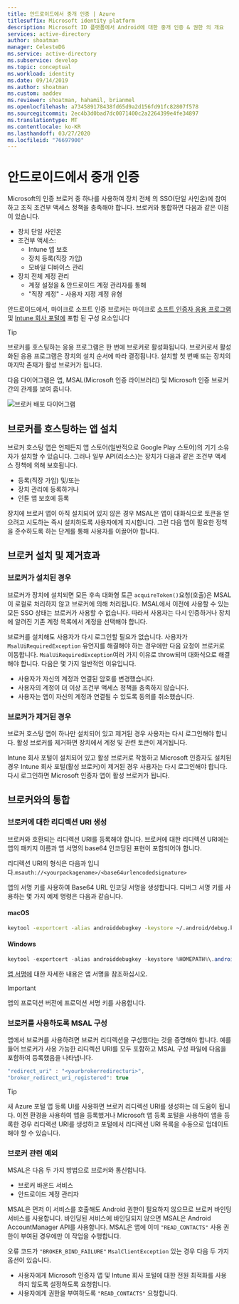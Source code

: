 ```yaml
---
title: 안드로이드에서 중개 인증 | Azure
titlesuffix: Microsoft identity platform
description: Microsoft ID 플랫폼에서 Android에 대한 중개 인증 & 권한 의 개요
services: active-directory
author: shoatman
manager: CelesteDG
ms.service: active-directory
ms.subservice: develop
ms.topic: conceptual
ms.workload: identity
ms.date: 09/14/2019
ms.author: shoatman
ms.custom: aaddev
ms.reviewer: shoatman, hahamil, brianmel
ms.openlocfilehash: a734589178438fd65d9a2d156fd91fc82807f578
ms.sourcegitcommit: 2ec4b3d0bad7dc0071400c2a2264399e4fe34897
ms.translationtype: MT
ms.contentlocale: ko-KR
ms.lasthandoff: 03/27/2020
ms.locfileid: "76697900"
---
```

# <a name="brokered-authentication-in-android"></a>안드로이드에서 중개 인증

Microsoft의 인증 브로커 중 하나를 사용하여 장치 전체 의 SSO(단일 사인온)에 참여하고 조직 조건부 액세스 정책을 충족해야 합니다. 브로커와 통합하면 다음과 같은 이점이 있습니다.

- 장치 단일 사인온
- 조건부 액세스:
  - Intune 앱 보호
  - 장치 등록(직장 가입)
  - 모바일 디바이스 관리
- 장치 전체 계정 관리
  -  계정 설정을 & 안드로이드 계정 관리자를 통해
  - "직장 계정" - 사용자 지정 계정 유형

안드로이드에서, 마이크로 소프트 인증 브로커는 마이크로 [소프트 인증자 응용 프로그램](https://play.google.com/store/apps/details?id=com.azure.authenticator) 및 [Intune 회사 포털에](https://play.google.com/store/apps/details?id=com.microsoft.windowsintune.companyportal) 포함 된 구성 요소입니다

> [!TIP]
> 브로커를 호스팅하는 응용 프로그램은 한 번에 브로커로 활성화됩니다. 브로커로서 활성화된 응용 프로그램은 장치의 설치 순서에 따라 결정됩니다. 설치할 첫 번째 또는 장치의 마지막 존재가 활성 브로커가 됩니다.

다음 다이어그램은 앱, MSAL(Microsoft 인증 라이브러리) 및 Microsoft 인증 브로커 간의 관계를 보여 줍니다.

![브로커 배포 다이어그램](./media/brokered-auth/brokered-deployment-diagram.png)

## <a name="installing-apps-that-host-a-broker"></a>브로커를 호스팅하는 앱 설치

브로커 호스팅 앱은 언제든지 앱 스토어(일반적으로 Google Play 스토어)의 기기 소유자가 설치할 수 있습니다. 그러나 일부 API(리소스)는 장치가 다음과 같은 조건부 액세스 정책에 의해 보호됩니다.

- 등록(직장 가입) 및/또는
- 장치 관리에 등록하거나
- 인튠 앱 보호에 등록

장치에 브로커 앱이 아직 설치되어 있지 않은 경우 MSAL은 앱이 대화식으로 토큰을 얻으려고 시도하는 즉시 설치하도록 사용자에게 지시합니다. 그런 다음 앱이 필요한 정책을 준수하도록 하는 단계를 통해 사용자를 이끌어야 합니다.

## <a name="effects-of-installing-and-uninstalling-a-broker"></a>브로커 설치 및 제거효과

### <a name="when-a-broker-is-installed"></a>브로커가 설치된 경우

브로커가 장치에 설치되면 모든 후속 대화형 토큰 `acquireToken()`요청(호출)은 MSAL이 로컬로 처리하지 않고 브로커에 의해 처리됩니다. MSAL에서 이전에 사용할 수 있는 모든 SSO 상태는 브로커가 사용할 수 없습니다. 따라서 사용자는 다시 인증하거나 장치에 알려진 기존 계정 목록에서 계정을 선택해야 합니다.

브로커를 설치해도 사용자가 다시 로그인할 필요가 없습니다. 사용자가 `MsalUiRequiredException` 유언지를 해결해야 하는 경우에만 다음 요청이 브로커로 이동합니다. `MsalUiRequiredException`여러 가지 이유로 throw되며 대화식으로 해결해야 합니다. 다음은 몇 가지 일반적인 이유입니다.

- 사용자가 자신의 계정과 연결된 암호를 변경했습니다.
- 사용자의 계정이 더 이상 조건부 액세스 정책을 충족하지 않습니다.
- 사용자는 앱이 자신의 계정과 연결될 수 있도록 동의를 취소했습니다.

### <a name="when-a-broker-is-uninstalled"></a>브로커가 제거된 경우

브로커 호스팅 앱이 하나만 설치되어 있고 제거된 경우 사용자는 다시 로그인해야 합니다. 활성 브로커를 제거하면 장치에서 계정 및 관련 토큰이 제거됩니다.

Intune 회사 포털이 설치되어 있고 활성 브로커로 작동하고 Microsoft 인증자도 설치된 경우 Intune 회사 포털(활성 브로커)이 제거된 경우 사용자는 다시 로그인해야 합니다. 다시 로그인하면 Microsoft 인증자 앱이 활성 브로커가 됩니다.

## <a name="integrating-with-a-broker"></a>브로커와의 통합

### <a name="generating-a-redirect-uri-for-a-broker"></a>브로커에 대한 리디렉션 URI 생성

브로커와 호환되는 리디렉션 URI를 등록해야 합니다. 브로커에 대한 리디렉션 URI에는 앱의 패키지 이름과 앱 서명의 base64 인코딩된 표현이 포함되어야 합니다.

리디렉션 URI의 형식은 다음과 입니다.`msauth://<yourpackagename>/<base64urlencodedsignature>`

앱의 서명 키를 사용하여 Base64 URL 인코딩 서명을 생성합니다. 디버그 서명 키를 사용하는 몇 가지 예제 명령은 다음과 같습니다.

#### <a name="macos"></a>macOS

```bash
keytool -exportcert -alias androiddebugkey -keystore ~/.android/debug.keystore | openssl sha1 -binary | openssl base64
```

#### <a name="windows"></a>Windows

```powershell
keytool -exportcert -alias androiddebugkey -keystore %HOMEPATH%\.android\debug.keystore | openssl sha1 -binary | openssl base64
```

[앱 서명에](https://developer.android.com/studio/publish/app-signing) 대한 자세한 내용은 앱 서명을 참조하십시오.

> [!IMPORTANT]
> 앱의 프로덕션 버전에 프로덕션 서명 키를 사용합니다.

### <a name="configure-msal-to-use-a-broker"></a>브로커를 사용하도록 MSAL 구성

앱에서 브로커를 사용하려면 브로커 리디렉션을 구성했다는 것을 증명해야 합니다. 예를 들어 브로커가 사용 가능한 리디렉션 URI를 모두 포함하고 MSAL 구성 파일에 다음을 포함하여 등록했음을 나타냅니다.

```javascript
"redirect_uri" : "<yourbrokerredirecturi>",
"broker_redirect_uri_registered": true
```

> [!TIP]
> 새 Azure 포털 앱 등록 UI를 사용하면 브로커 리디렉션 URI를 생성하는 데 도움이 됩니다. 이전 환경을 사용하여 앱을 등록했거나 Microsoft 앱 등록 포털을 사용하여 앱을 등록한 경우 리디렉션 URI를 생성하고 포털에서 리디렉션 URI 목록을 수동으로 업데이트해야 할 수 있습니다.

### <a name="broker-related-exceptions"></a>브로커 관련 예외

MSAL은 다음 두 가지 방법으로 브로커와 통신합니다.

- 브로커 바운드 서비스
- 안드로이드 계정 관리자

MSAL은 먼저 이 서비스를 호출해도 Android 권한이 필요하지 않으므로 브로커 바인딩 서비스를 사용합니다. 바인딩된 서비스에 바인딩되지 않으면 MSAL은 Android AccountManager API를 사용합니다. MSAL은 앱에 이미 `"READ_CONTACTS"` 사용 권한이 부여된 경우에만 이 작업을 수행합니다.

오류 코드가 `"BROKER_BIND_FAILURE"` `MsalClientException` 있는 경우 다음 두 가지 옵션이 있습니다.

- 사용자에게 Microsoft 인증자 앱 및 Intune 회사 포털에 대한 전원 최적화를 사용하지 않도록 설정하도록 요청합니다.
- 사용자에게 권한을 부여하도록 `"READ_CONTACTS"` 요청합니다.
